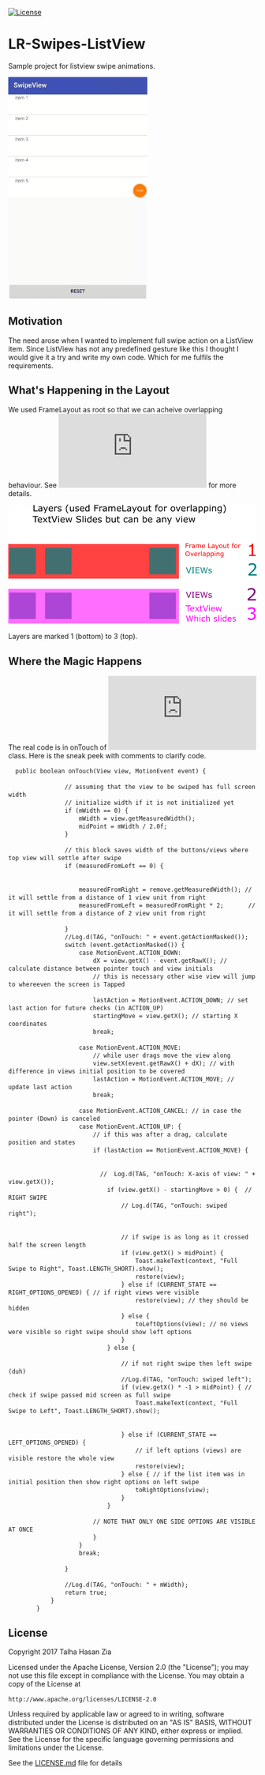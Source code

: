 [![License](https://img.shields.io/badge/License-Apache%202.0-blue.svg)](https://opensource.org/licenses/Apache-2.0)


# LR-Swipes-ListView
Sample project for listview swipe animations.

![Demo gif](/Demo/demo.gif?raw=true "Demo")





## Motivation
The need arose when I wanted to implement full swipe action on a ListView item. Since ListView has not any predefined gesture like this I thought I would give it a try and write my own code. Which for me fulfils the requirements.





## What's Happening in the Layout
We used FrameLayout as root so that we can acheive overlapping behaviour. 
See  ![List Item's Layout](https://github.com/talhahasanzia/LR-Swipes-ListView/blob/master/SwipeView/app/src/main/res/layout/item_list_view.xml) for more details.


![Demo gif](/Demo/flowRoot141.png?raw=true "Demo")


Layers are marked 1 (bottom) to 3 (top).




## Where the Magic Happens
The real code is in onTouch of ![ListAdapter](https://github.com/talhahasanzia/LR-Swipes-ListView/blob/master/SwipeView/app/src/main/java/com/example/me/swipeview/ListViewAdapter.java) class. Here is the sneak peek with comments to clarify code.
```
  public boolean onTouch(View view, MotionEvent event) {

                // assuming that the view to be swiped has full screen width
                // initialize width if it is not initialized yet
                if (mWidth == 0) {
                    mWidth = view.getMeasuredWidth();
                    midPoint = mWidth / 2.0f;
                }

                // this block saves width of the buttons/views where top view will settle after swipe
                if (measuredFromLeft == 0) {


                    measuredFromRight = remove.getMeasuredWidth(); // it will settle from a distance of 1 view unit from right
                    measuredFromLeft = measuredFromRight * 2;       // it will settle from a distance of 2 view unit from right

                }
                //Log.d(TAG, "onTouch: " + event.getActionMasked());
                switch (event.getActionMasked()) {
                    case MotionEvent.ACTION_DOWN:
                        dX = view.getX() - event.getRawX(); // calculate distance between pointer touch and view initials
                        // this is necessary other wise view will jump to whereeven the screen is Tapped

                        lastAction = MotionEvent.ACTION_DOWN; // set last action for future checks (in ACTION_UP)
                        startingMove = view.getX(); // starting X coordinates
                        break;

                    case MotionEvent.ACTION_MOVE:
                        // while user drags move the view along
                        view.setX(event.getRawX() + dX); // with difference in views initial position to be covered
                        lastAction = MotionEvent.ACTION_MOVE; // update last action
                        break;

                    case MotionEvent.ACTION_CANCEL: // in case the pointer (Down) is canceled
                    case MotionEvent.ACTION_UP: {
                        // if this was after a drag, calculate position and states
                        if (lastAction == MotionEvent.ACTION_MOVE) {


                          //  Log.d(TAG, "onTouch: X-axis of view: " + view.getX());
                            if (view.getX() - startingMove > 0) {  // RIGHT SWIPE
                                // Log.d(TAG, "onTouch: swiped right");


                                // if swipe is as long as it crossed half the screen length
                                if (view.getX() > midPoint) {
                                    Toast.makeText(context, "Full Swipe to Right", Toast.LENGTH_SHORT).show();
                                    restore(view);
                                } else if (CURRENT_STATE == RIGHT_OPTIONS_OPENED) { // if right views were visible
                                    restore(view); // they should be hidden
                                } else {
                                    toLeftOptions(view); // no views were visible so right swipe should show left options
                                }
                            } else {

                                // if not right swipe then left swipe  (duh)
                                //Log.d(TAG, "onTouch: swiped left");
                                if (view.getX() * -1 > midPoint) { // check if swipe passed mid screen as full swipe
                                    Toast.makeText(context, "Full Swipe to Left", Toast.LENGTH_SHORT).show();


                                } else if (CURRENT_STATE == LEFT_OPTIONS_OPENED) {
                                    // if left options (views) are visible restore the whole view
                                    restore(view);
                                } else { // if the list item was in initial position then show right options on left swipe
                                    toRightOptions(view);
                                }
                            }

                        // NOTE THAT ONLY ONE SIDE OPTIONS ARE VISIBLE AT ONCE
                        }
                    }
                    break;

                }

                //Log.d(TAG, "onTouch: " + mWidth);
                return true;
            }
        }
```




## License

Copyright 2017 Talha Hasan Zia

Licensed under the Apache License, Version 2.0 (the "License");
you may not use this file except in compliance with the License.
You may obtain a copy of the License at

    http://www.apache.org/licenses/LICENSE-2.0

Unless required by applicable law or agreed to in writing, software
distributed under the License is distributed on an "AS IS" BASIS,
WITHOUT WARRANTIES OR CONDITIONS OF ANY KIND, either express or implied.
See the License for the specific language governing permissions and
limitations under the License.

See the [LICENSE.md](LICENSE.md) file for details
